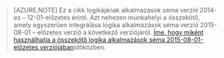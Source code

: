 > [AZURE.NOTE] Ez a cikk logikájának alkalmazások séma verzió 2014-es – 12-01-előzetes érinti. Azt nehezen munkahelyi a összekötő, amely egyszerűen integrálása logika alkalmazások séma verzió 2015-08-01 – előzetes verzió a következő verziójáról. [Íme, hogy miként használhatja a összekötő logika alkalmazások séma 2015-08-01-előzetes verziójában](https://blogs.msdn.microsoft.com/logicapps/2016/02/25/accessing-v1-apis-and-biztalk-apis-from-logic-apps/)időközben. 